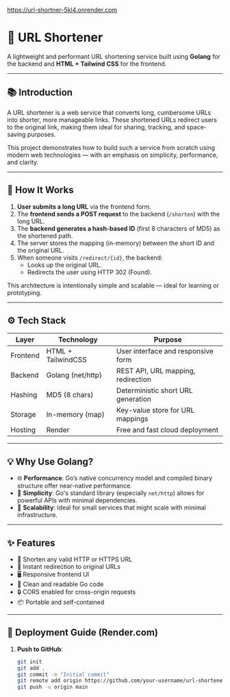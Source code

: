 https://url-shortner-5kl4.onrender.com

# 🔗 URL Shortener

A lightweight and performant URL shortening service built using **Golang** for the backend and **HTML + Tailwind CSS** for the frontend.

---

## 📚 Introduction

A URL shortener is a web service that converts long, cumbersome URLs into shorter, more manageable links. These shortened URLs redirect users to the original link, making them ideal for sharing, tracking, and space-saving purposes.

This project demonstrates how to build such a service from scratch using modern web technologies — with an emphasis on simplicity, performance, and clarity.

---

## 🧠 How It Works

1. **User submits a long URL** via the frontend form.
2. The **frontend sends a POST request** to the backend (`/shorten`) with the long URL.
3. The **backend generates a hash-based ID** (first 8 characters of MD5) as the shortened path.
4. The server stores the mapping (in-memory) between the short ID and the original URL.
5. When someone visits `/redirect/{id}`, the backend:
   - Looks up the original URL.
   - Redirects the user using HTTP 302 (Found).

This architecture is intentionally simple and scalable — ideal for learning or prototyping.

---

## ⚙️ Tech Stack

| Layer       | Technology         | Purpose                              |
|-------------|--------------------|--------------------------------------|
| Frontend    | HTML + TailwindCSS | User interface and responsive form   |
| Backend     | Golang (net/http)  | REST API, URL mapping, redirection   |
| Hashing     | MD5 (8 chars)      | Deterministic short URL generation   |
| Storage     | In-memory (map)    | Key-value store for URL mappings     |
| Hosting     | Render             | Free and fast cloud deployment       |

---

## 💡 Why Use Golang?

- 🌐 **Performance**: Go’s native concurrency model and compiled binary structure offer near-native performance.
- 🧩 **Simplicity**: Go's standard library (especially `net/http`) allows for powerful APIs with minimal dependencies.
- 🧪 **Scalability**: Ideal for small services that might scale with minimal infrastructure.

---

## ✨ Features

- 🔗 Shorten any valid HTTP or HTTPS URL
- 🚀 Instant redirection to original URLs
- 🖥️ Responsive frontend UI
- 🧠 Clean and readable Go code
- 🔒 CORS enabled for cross-origin requests
- 📦 Portable and self-contained

---

## 🚀 Deployment Guide (Render.com)

1. **Push to GitHub**:
   ```bash
   git init
   git add .
   git commit -m "Initial commit"
   git remote add origin https://github.com/your-username/url-shortener.git
   git push -u origin main
